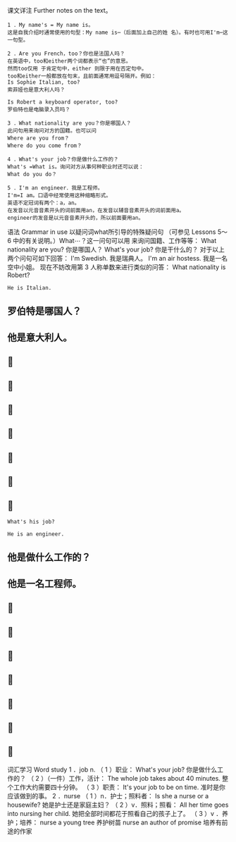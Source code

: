 课文详注 Further notes on the text。
```
1 ．My name's = My name is。 
这是自我介绍时通常使用的句型：My name is⋯（后面加上自己的姓 名）。有时也可用I'm⋯这一句型。 
```
```
2 ．Are you French，too？你也是法国人吗？ 
在英语中，too和either两个词都表示“也”的意思。
然而too仅用 于肯定句中，either 则限于用在否定句中。
too和either一般都放在句末，且前面通常用逗号隔开。例如： 
Is Sophie Italian, too? 
索菲娅也是意大利人吗？ 

Is Robert a keyboard operator, too? 
罗伯特也是电脑录入员吗？ 
```
```
3 ．What nationality are you？你是哪国人？ 
此问句用来询问对方的国籍。也可以问
Where are you from？
Where do you come from？ 
```
```
4 ．What's your job？你是做什么工作的？ 
What's =What is。询问对方从事何种职业时还可以说：
What do you do？ 
```
```
5 ．I'm an engineer．我是工程师。 
I'm=I am。口语中经常使用这种缩略形式。
英语不定冠词有两个：a，an。
在发音以元音音素开头的词前面用an，在发音以辅音音素开头的词前面用a。
engineer的发音是以元音音素开头的，所以前面要用an。
```

语法 Grammar in use 
以疑问词what所引导的特殊疑问句 
（可参见 Lessons 5～ 6 中的有关说明。）What⋯？这一问句可以用 
来询问国籍、工作等等： 
What nationality are you? 
你是哪国人？ 
What's your job? 
你是干什么的？ 
对于以上两个问句可如下回答： 
I'm Swedish. 
我是瑞典人。 
I'm an air hostess. 
我是一名空中小姐。 
现在不妨改用第 3 人称单数来进行类似的问答： 
What nationality is Robert? 

``` 
He is Italian. 
``` 
## 罗伯特是哪国人？ 

## 他是意大利人。 

##  

##  

##  

##  

##  

##  

##  

``` 
What's his job? 
``` 
``` 
He is an engineer. 
``` 
## 他是做什么工作的？ 

## 他是一名工程师。 

##  

##  

##  

##  

##  

##  

##  


词汇学习 Word study 
1 ．job n. 
（ 1 ）职业： 
What's your job? 
你是做什么工作的？ 
（ 2 ）（一件）工作，活计： 
The whole job takes about 40 minutes. 
整个工作大约需要四十分钟。 
（ 3 ）职责： 
It's your job to be on time. 
准时是你应该做到的事。 
2 ．nurse 
（ 1 ）n．护士；照料者： 
Is she a nurse or a housewife? 
她是护士还是家庭主妇？ 
（ 2 ）v．照料；照看： 
All her time goes into nursing her child. 
她把全部时间都花于照看自己的孩子上了。 
（ 3 ）v ．养护；培养： 
nurse a young tree 养护树苗 
nurse an author of promise 培养有前途的作家 